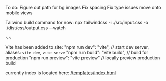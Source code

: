 To do:
Figure out path for bg images
Fix spacing 
Fix type issues
move onto mobile views

Tailwind build command for now: 
npx tailwindcss -i ./src/input.css -o ./dist/css/output.css --watch

~~

Vite has been added to site:
"npm run dev": "vite", // start dev server, aliases: `vite dev`, `vite serve`
"npm run build": "vite build", // build for production
"npm run preview": "vite preview" // locally preview production build

currently index is located here: [/templates/index.html](http://localhost:3000/templates/index.html)
